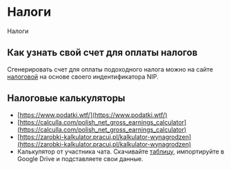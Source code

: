 # Налоги

Налоги

## Как узнать свой счет для оплаты налогов

Сгенерировать счет для оплаты подоходного налога можно на сайте [налоговой][1] на основе своего индентификатора NIP.

[1]: https://www.podatki.gov.pl/generator-mikrorachunku-podatkowego

## Налоговые калькуляторы
- [https://www.podatki.wtf/](https://www.podatki.wtf/)
- [https://calculla.com/polish_net_gross_earnings_calculator](https://calculla.com/polish_net_gross_earnings_calculator)
- [https://zarobki-kalkulator.pracuj.pl/kalkulator-wynagrodzen](https://zarobki-kalkulator.pracuj.pl/kalkulator-wynagrodzen)
- Калькулятор от участника чата. Скачивайте [таблицу](https://docs.google.com/spreadsheets/d/e/2PACX-1vTvvRbOb_aFz2rHsZgV8ENbekciy6hq-ggwiGyrTylAAIXoUIXjpQNtMsp6v-kmj5s_TS0pYjnuaxqY/pub?output=xlsx), импортируйте в Google Drive и подставляете свои данные.